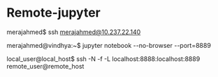 # Remote-jupyter

merajahmed$ ssh merajahmed@10.237.22.140

merajahmed@vindhya:~$ jupyter notebook --no-browser --port=8889

local_user@local_host$ ssh -N -f -L localhost:8888:localhost:8889 remote_user@remote_host
